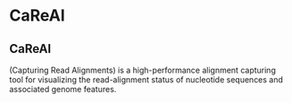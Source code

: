 # CaReAl

<h2>CaReAl</h2> (Capturing Read Alignments) is a high-performance alignment capturing tool for visualizing the read-alignment status of nucleotide sequences and associated genome features.



